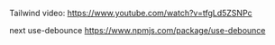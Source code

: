 Tailwind video:
https://www.youtube.com/watch?v=tfgLd5ZSNPc


next 
use-debounce https://www.npmjs.com/package/use-debounce